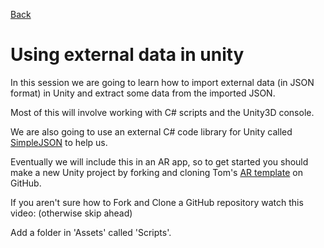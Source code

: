 [Back](https://uwetom.github.io/media-production-worksheets)

# Using external data in unity 
In this session we are going to learn how to import external data (in JSON format) in Unity and extract  some data from the imported JSON.  

Most of this will involve working with C# scripts and the Unity3D console.

We are also going to use an external C# code library for Unity called [SimpleJSON](https://github.com/Bunny83/SimpleJSON) to help us.

Eventually we will include this in an AR app, so to get started you should make a new Unity project by forking and cloning Tom's [AR template](https://github.com/uwetom/AR-Template) on GitHub.

If you aren't sure how to Fork and Clone a GitHub repository watch this video: (otherwise skip ahead)



Add a folder in 'Assets' called 'Scripts'.
<!--stackedit_data:
eyJoaXN0b3J5IjpbMzY0MTI5MjM2LC0xOTM2NzY4NzgsLTMxNj
MxNTgwMSwxNTAzNTc2MzI2LDE2MjE4NDI2NjcsLTE0ODU5NDIy
MTRdfQ==
-->
